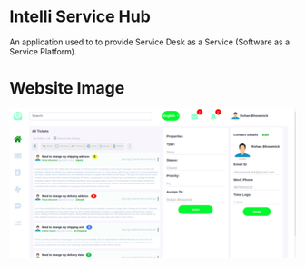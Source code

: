 
# Intelli Service Hub

An application used to  to provide Service Desk as a Service (Software as a Service Platform). 

# Website Image

![WEBSITE!](/src/assets/website-image.png)


